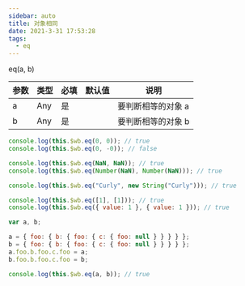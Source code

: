 ```yaml
---
sidebar: auto
title: 对象相同
date: 2021-3-31 17:53:28
tags:
  - eq
---
```

eq(a, b)


| 参数 | 类型 | 必填 | 默认值 | 说明 |
| - | - | - | - | - |
| a | Any | 是 |   | 要判断相等的对象 a |
| b | Any | 是 |   | 要判断相等的对象 b |

```javascript
console.log(this.$wb.eq(0, 0)); // true
console.log(this.$wb.eq(0, -0)); // false

console.log(this.$wb.eq(NaN, NaN)); // true
console.log(this.$wb.eq(Number(NaN), Number(NaN))); // true

console.log(this.$wb.eq("Curly", new String("Curly"))); // true

console.log(this.$wb.eq([1], [1])); // true
console.log(this.$wb.eq({ value: 1 }, { value: 1 })); // true

var a, b;

a = { foo: { b: { foo: { c: { foo: null } } } } };
b = { foo: { b: { foo: { c: { foo: null } } } } };
a.foo.b.foo.c.foo = a;
b.foo.b.foo.c.foo = b;

console.log(this.$wb.eq(a, b)); // true
```
